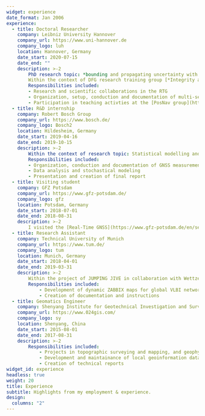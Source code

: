 ```yaml
---
widget: experience
date_format: Jan 2006
experience:
  - title: Doctoral Researcher
    company: Leibniz University Hannover
    company_url: https://www.uni-hannover.de
    company_logo: luh
    location: Hannover, Germany
    date_start: 2020-07-15
    date_end: ""
    description: >-2
        PhD research topic: *bounding and propagating uncertainty with interval mathematics*    
        Within the context of DFG research training group [*Integrity and Collaboration in Dynamic Sensor Networks* (i.c.sens)](https://icsens.uni-hannover.de).
        Responsibilities included:
        - Research and scientific collaborations in the RTG
        - Organization, setup, conduction and documentation of multi-sensory measurement compaigns (Mapathon)
        - Participation in teaching activties at the [PosNav group](https://www.ife.uni-hannover.de/en/research/positioning-and-navigation/)) of the [Institute for Geodesy (IfE)](https://ife.uni-hannover.de)
  - title: R&D internship
    company: Robert Bosch Group
    company_url: https://www.bosch.de/
    company_logo: Bosch2
    location: Hildesheim, Germany
    date_start: 2019-04-16
    date_end: 2019-10-15
    description: >-2
        Within the context of research topic: Statistical modelling and analysis for GNSS positioning accuracy in urban area. 
        Responsibilities included:
        - Organization, conduction and documentation of GNSS measurement campaigns
        - Data analysis and stochastical modeling
        - Presentation and creation of final report
  - title: Visiting student
    company: GFZ Potsdam
    company_url: https://www.gfz-potsdam.de/
    company_logo: gfz
    location: Potsdam, Germany
    date_start: 2018-07-01
    date_end: 2018-08-31
    description: >-2
        I visited the [Real-Time GNSS](https://www.gfz-potsdam.de/en/section/space-geodetic-techniques/topics/real-time-gnss/) working group of [Prof. Maorong Ge](https://www.gfz-potsdam.de/en/staff/maorong.ge) at [Section 1.1: Space Geodetic Techniques](https://www.gfz-potsdam.de/en/section/space-geodetic-techniques/overview). There I gained a sounder understanding of GNSS techniques and connected with the scientific research community. With the supports from Ph.D students, I engaged in excercises of data processing and improved my programming skills.
  - title: Research Assistant
    company: Technical University of Munich
    company_url: https://www.tum.de/
    company_logo: tum
    location: Munich, Germany
    date_start: 2018-04-01
    date_end: 2019-03-31
    description: >-2
        Within the project of JUMPING JIVE in collaboration with Wettzell observatory (BKG/TUM).
        Responsibilities included:
            - Development of dynamic ZABBIX maps for global VLBI network
            - Creation of documentation and instructions
  - title: Geomatics Engineer
    company: Shenyang Institute for Geotechnical Investigation and Surveying
    company_url: https://www.024gis.com/
    company_logo: sy
    location: Shenyang, China
    date_start: 2015-08-01
    date_end: 2017-08-31
    description: >-2
        Responsibilities included:
            - Projects in topographic surveying and mapping, and geophysical investigation of pipelines
            - Development and maintainance of local geoinformation database
            - Creation of technical reports
widget_id: experience
headless: true
weight: 20
title: Experience
subtitle: Highlights from my employment & experience.
design:
  columns: "2"
---
```

